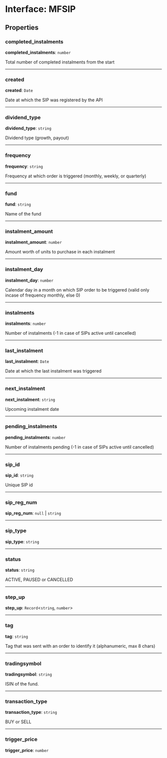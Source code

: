 # Interface: MFSIP

## Properties

### completed\_instalments

 **completed\_instalments**: `number`

Total number of completed instalments from the start

___

### created

 **created**: `Date`

Date at which the SIP was registered by the API

___

### dividend\_type

 **dividend\_type**: `string`

Dividend type (growth, payout)

___

### frequency

 **frequency**: `string`

Frequency at which order is triggered (monthly, weekly, or quarterly)

___

### fund

 **fund**: `string`

Name of the fund

___

### instalment\_amount

 **instalment\_amount**: `number`

Amount worth of units to purchase in each instalment

___

### instalment\_day

 **instalment\_day**: `number`

Calendar day in a month on which SIP order to be triggered (valid only incase of frequency monthly, else 0)

___

### instalments

 **instalments**: `number`

Number of instalments (-1 in case of SIPs active until cancelled)

___

### last\_instalment

 **last\_instalment**: `Date`

Date at which the last instalment was triggered

___

### next\_instalment

 **next\_instalment**: `string`

Upcoming instalment date

___

### pending\_instalments

 **pending\_instalments**: `number`

Number of instalments pending (-1 in case of SIPs active until cancelled)

___

### sip\_id

 **sip\_id**: `string`

Unique SIP id

___

### sip\_reg\_num

 **sip\_reg\_num**: ``null`` \| `string`

___

### sip\_type

 **sip\_type**: `string`

___

### status

 **status**: `string`

ACTIVE, PAUSED or CANCELLED

___

### step\_up

 **step\_up**: `Record`<`string`, `number`\>

___

### tag

 **tag**: `string`

Tag that was sent with an order to identify it (alphanumeric, max 8 chars)

___

### tradingsymbol

 **tradingsymbol**: `string`

ISIN of the fund.

___

### transaction\_type

 **transaction\_type**: `string`

BUY or SELL

___

### trigger\_price

 **trigger\_price**: `number`
